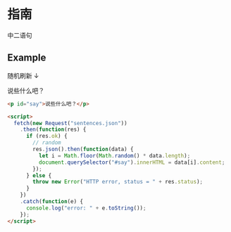 # 指南

中二语句

## Example

随机刷新 ↓

<p id="say">说些什么吧？</p>
<script>
  fetch(new Request("sentences.json"))
    .then(function(res) {
      if (res.ok) {
        res.json().then(function(data) {
          let i = Math.floor(Math.random() * data.length);
          document.querySelector("#say").innerHTML = data[i].content;
        });
      } else {
        throw new Error("HTTP error, status = " + res.status);
      }
    })
    .catch(function(e) {
      console.log("error: " + e.toString());
    });
</script>

```html
<p id="say">说些什么吧？</p>

<script>
  fetch(new Request("sentences.json"))
    .then(function(res) {
      if (res.ok) {
        // random
        res.json().then(function(data) {
          let i = Math.floor(Math.random() * data.length);
          document.querySelector("#say").innerHTML = data[i].content;
        });
      } else {
        throw new Error("HTTP error, status = " + res.status);
      }
    })
    .catch(function(e) {
      console.log("error: " + e.toString());
    });
</script>
```
